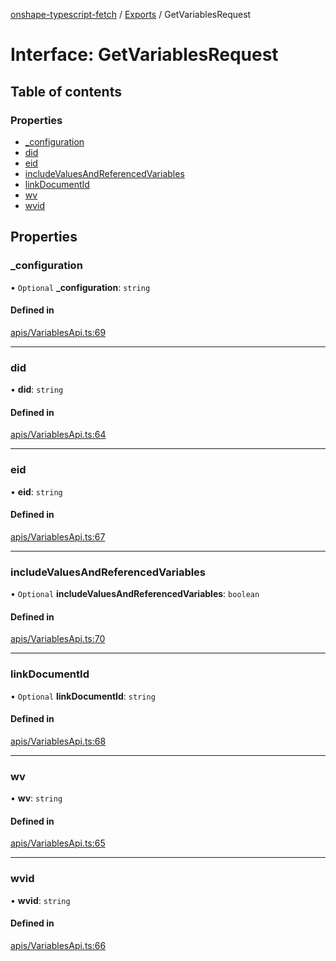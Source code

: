 [onshape-typescript-fetch](../README.md) / [Exports](../modules.md) / GetVariablesRequest

# Interface: GetVariablesRequest

## Table of contents

### Properties

- [\_configuration](GetVariablesRequest.md#_configuration)
- [did](GetVariablesRequest.md#did)
- [eid](GetVariablesRequest.md#eid)
- [includeValuesAndReferencedVariables](GetVariablesRequest.md#includevaluesandreferencedvariables)
- [linkDocumentId](GetVariablesRequest.md#linkdocumentid)
- [wv](GetVariablesRequest.md#wv)
- [wvid](GetVariablesRequest.md#wvid)

## Properties

### \_configuration

• `Optional` **\_configuration**: `string`

#### Defined in

[apis/VariablesApi.ts:69](https://github.com/toebes/onshape-typescript-fetch/blob/3e11ae1/apis/VariablesApi.ts#L69)

___

### did

• **did**: `string`

#### Defined in

[apis/VariablesApi.ts:64](https://github.com/toebes/onshape-typescript-fetch/blob/3e11ae1/apis/VariablesApi.ts#L64)

___

### eid

• **eid**: `string`

#### Defined in

[apis/VariablesApi.ts:67](https://github.com/toebes/onshape-typescript-fetch/blob/3e11ae1/apis/VariablesApi.ts#L67)

___

### includeValuesAndReferencedVariables

• `Optional` **includeValuesAndReferencedVariables**: `boolean`

#### Defined in

[apis/VariablesApi.ts:70](https://github.com/toebes/onshape-typescript-fetch/blob/3e11ae1/apis/VariablesApi.ts#L70)

___

### linkDocumentId

• `Optional` **linkDocumentId**: `string`

#### Defined in

[apis/VariablesApi.ts:68](https://github.com/toebes/onshape-typescript-fetch/blob/3e11ae1/apis/VariablesApi.ts#L68)

___

### wv

• **wv**: `string`

#### Defined in

[apis/VariablesApi.ts:65](https://github.com/toebes/onshape-typescript-fetch/blob/3e11ae1/apis/VariablesApi.ts#L65)

___

### wvid

• **wvid**: `string`

#### Defined in

[apis/VariablesApi.ts:66](https://github.com/toebes/onshape-typescript-fetch/blob/3e11ae1/apis/VariablesApi.ts#L66)
